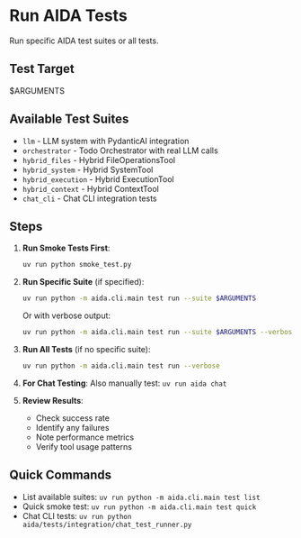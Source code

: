 # Run AIDA Tests

Run specific AIDA test suites or all tests.

## Test Target
$ARGUMENTS

## Available Test Suites

- `llm` - LLM system with PydanticAI integration
- `orchestrator` - Todo Orchestrator with real LLM calls
- `hybrid_files` - Hybrid FileOperationsTool
- `hybrid_system` - Hybrid SystemTool
- `hybrid_execution` - Hybrid ExecutionTool
- `hybrid_context` - Hybrid ContextTool
- `chat_cli` - Chat CLI integration tests

## Steps

1. **Run Smoke Tests First**:
   ```bash
   uv run python smoke_test.py
   ```

2. **Run Specific Suite** (if specified):
   ```bash
   uv run python -m aida.cli.main test run --suite $ARGUMENTS
   ```

   Or with verbose output:
   ```bash
   uv run python -m aida.cli.main test run --suite $ARGUMENTS --verbose
   ```

3. **Run All Tests** (if no specific suite):
   ```bash
   uv run python -m aida.cli.main test run --verbose
   ```

4. **For Chat Testing**:
   Also manually test: `uv run aida chat`

5. **Review Results**:
   - Check success rate
   - Identify any failures
   - Note performance metrics
   - Verify tool usage patterns

## Quick Commands

- List available suites: `uv run python -m aida.cli.main test list`
- Quick smoke test: `uv run python -m aida.cli.main test quick`
- Chat CLI tests: `uv run python aida/tests/integration/chat_test_runner.py`
